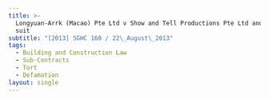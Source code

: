 ```yaml
---
title: >-
  Longyuan-Arrk (Macao) Pte Ltd v Show and Tell Productions Pte Ltd and another
  suit
subtitle: "[2013] SGHC 160 / 22\_August\_2013"
tags:
  - Building and Construction Law
  - Sub-Contracts
  - Tort
  - Defamation
layout: single
---
```


